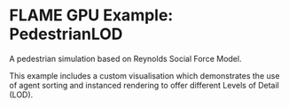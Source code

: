 # FLAME GPU Example: PedestrianLOD

A pedestrian simulation based on Reynolds Social Force Model. 

This example includes a custom visualisation which demonstrates the use of agent sorting and instanced rendering to offer different Levels of Detail (LOD).